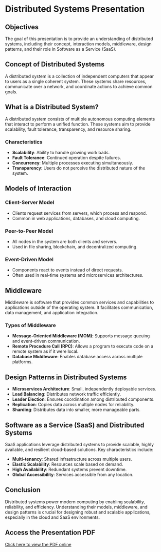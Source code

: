 # Distributed Systems Presentation

## Objectives
The goal of this presentation is to provide an understanding of distributed systems, including their concept, interaction models, middleware, design patterns, and their role in Software as a Service (SaaS).

## Concept of Distributed Systems
A distributed system is a collection of independent computers that appear to users as a single coherent system. These systems share resources, communicate over a network, and coordinate actions to achieve common goals.

## What is a Distributed System?
A distributed system consists of multiple autonomous computing elements that interact to perform a unified function. These systems aim to provide scalability, fault tolerance, transparency, and resource sharing.

### Characteristics
- **Scalability**: Ability to handle growing workloads.
- **Fault Tolerance**: Continued operation despite failures.
- **Concurrency**: Multiple processes executing simultaneously.
- **Transparency**: Users do not perceive the distributed nature of the system.

## Models of Interaction
### Client-Server Model
- Clients request services from servers, which process and respond.
- Common in web applications, databases, and cloud computing.

### Peer-to-Peer Model
- All nodes in the system are both clients and servers.
- Used in file sharing, blockchain, and decentralized computing.

### Event-Driven Model
- Components react to events instead of direct requests.
- Often used in real-time systems and microservices architectures.

## Middleware
Middleware is software that provides common services and capabilities to applications outside of the operating system. It facilitates communication, data management, and application integration.

### Types of Middleware
- **Message-Oriented Middleware (MOM)**: Supports message queuing and event-driven communication.
- **Remote Procedure Call (RPC)**: Allows a program to execute code on a remote system as if it were local.
- **Database Middleware**: Enables database access across multiple platforms.

## Design Patterns in Distributed Systems
- **Microservices Architecture**: Small, independently deployable services.
- **Load Balancing**: Distributes network traffic efficiently.
- **Leader Election**: Ensures coordination among distributed components.
- **Replication**: Copies data across multiple nodes for reliability.
- **Sharding**: Distributes data into smaller, more manageable parts.

## Software as a Service (SaaS) and Distributed Systems
SaaS applications leverage distributed systems to provide scalable, highly available, and resilient cloud-based solutions. Key characteristics include:
- **Multi-tenancy**: Shared infrastructure across multiple users.
- **Elastic Scalability**: Resources scale based on demand.
- **High Availability**: Redundant systems prevent downtime.
- **Global Accessibility**: Services accessible from any location.

## Conclusion
Distributed systems power modern computing by enabling scalability, reliability, and efficiency. Understanding their models, middleware, and design patterns is crucial for designing robust and scalable applications, especially in the cloud and SaaS environments.

## Access the Presentation PDF
[Click here to view the PDF online](https://drive.google.com/file/d/1Qd23L5jKaKfjomzVYyiqfFgZRSThEJFz/view?usp=sharing)

